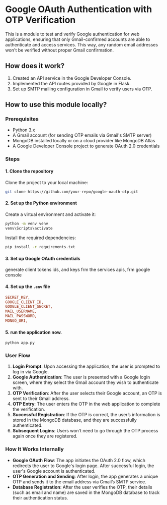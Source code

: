 # Google OAuth Authentication with OTP Verification

This is a module to test and verify Google authentication for web applications, ensuring that only Gmail-confirmed accounts are able to authenticate and access services. This way, any random email addresses won't be verified without proper Gmail confirmation.

## How does it work?
1. Created an API service in the Google Developer Console.
2. Implemented the API routes provided by Google in Flask.
3. Set up SMTP mailing configuration in Gmail to verify users via OTP.

## How to use this module locally?

### Prerequisites
- Python 3.x
- A Gmail account (for sending OTP emails via Gmail's SMTP server)
- MongoDB installed locally or on a cloud provider like MongoDB Atlas
- A Google Developer Console project to generate OAuth 2.0 credentials

### Steps

#### 1. Clone the repository

Clone the project to your local machine:

```bash
git clone https://github.com/your-repo/google-oauth-otp.git
```

#### 2. Set up the Python environment

Create a virtual environment and activate it:

```bash
python -m venv venv
venv\Scripts\activate
```

Install the required dependencies:

```bash
pip install -r requirements.txt
```

#### 3. Set up Google OAuth credentials

generate client tokens ids, and keys frm the services apis, frm google console

#### 4. Set up the `.env` file
```ini
SECRET_KEY,
GOOGLE_CLIENT_ID,
GOOGLE_CLIENT_SECRET,
MAIL_USERNAME,
MAIL_PASSWORD,
MONGO_URI,
```

#### 5. run the application now.
``python app.py``
### User Flow

1. **Login Prompt**: Upon accessing the application, the user is prompted to log in via Google.
2. **Google Authentication**: The user is presented with a Google login screen, where they select the Gmail account they wish to authenticate with.
3. **OTP Verification**: After the user selects their Google account, an OTP is sent to their Gmail address.
4. **OTP Entry**: The user enters the OTP in the web application to complete the verification.
5. **Successful Registration**: If the OTP is correct, the user’s information is stored in the MongoDB database, and they are successfully authenticated.
6. **Subsequent Logins**: Users won’t need to go through the OTP process again once they are registered.

### How It Works Internally

- **Google OAuth Flow**: The app initiates the OAuth 2.0 flow, which redirects the user to Google's login page. After successful login, the user's Google account is authenticated.
- **OTP Generation and Sending**: After login, the app generates a unique OTP and sends it to the email address via Gmail’s SMTP service.
- **Database Registration**: After the user verifies the OTP, their details (such as email and name) are saved in the MongoDB database to track their authentication status.
